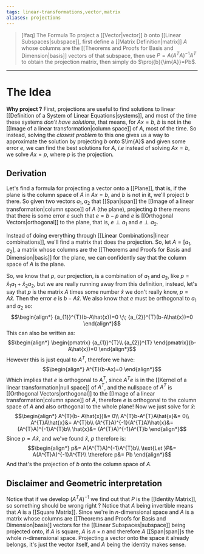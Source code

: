 ```yaml
---
tags: linear-transformations,vector,matrix
aliases: projections
---
```

>[!faq] The Formula
> To project a [[Vector|vector]] $b$ onto [[Linear Subspaces|subspace]], first define a [[Matrix Definition|matrix]] $A$ whose columns are the [[Theorems and Proofs for Basis and Dimension|basis]] vectors of that subspace, then use $P = A(A^{T}A)^{-1}A^{T}$ to obtain the projection matrix, then simply do $\proj{b}{\im{A}}=Pb$.

___
# The Idea
**Why project ?**
First, projections are useful to find solutions to linear [[Definition of a System of Linear Equations|systems]], and most of the time these systems *don't have solutions*, that means, for $Ax = b$, $b$ is not in the [[Image of a linear transformation|column space]] of $A$, most of the time.
So instead, solving the *closest problem* to this one gives us a way to approximate the solution by projecting $b$ onto $\im{A}$ and given some error $e$, we can find the best solutions for $A$, $i.e$ instead of solving $Ax = b$, we solve $Ax = p$, where $p$ is the projection.
## Derivation
Let's find a formula for projecting a vector onto a [[Plane]], that is, if the plane is the column space of $A$ in $Ax=b$, and $b$ is not in it, we'll project $b$ there. So given two vectors $a_{1}, a_{2}$ that [[Span|span]] the [[Image of a linear transformation|column space]] of $A$ (the plane), projecting $b$ there means that there is some error $e$ such that $e = b - p$ and $e$ is [[Orthogonal Vectors|orthogonal]] to the plane, that is, $e \perp a_{1}$ and $e \perp a_{2}$.

Instead of doing everything through [[Linear Combinations|linear combinations]], we'll find a matrix that does the projection. So, let $A = [a_{1},a_{2}]$, a matrix whose columns are the [[Theorems and Proofs for Basis and Dimension|basis]] for the plane, we can confidently say that the column space of $A$ is the plane. 

So, we know that $p$, our projection, is a combination of $a_{1}$ and $a_{2}$, like $p = \hat{x}_{1}a_{1} + \hat{x}_{2}a_{2}$, but we are really running away from this definition, instead, let's say that $p$ is the matrix $A$ times some number $\hat{x}$ we don't really know, $p= A\hat{x}$. Then the error $e$ is $b - A\hat{x}$. We also know that $e$ must be orthogonal to $a_{1}$ and $a_{2}$ so:
$$\begin{align*}
{a_{1}}^{T}(b-A\hat{x})=0 \;\; {a_{2}}^{T}(b-A\hat{x})=0
\end{align*}$$
This can also be written as:
$$\begin{align*}
\begin{pmatrix}
{a_{1}}^{T}\\
{a_{2}}^{T}
\end{pmatrix}(b-A\hat{x})=0
\end{align*}$$
However this is just equal to $A^{T}$, therefore we have:
$$\begin{align*}
A^{T}(b-Ax)=0
\end{align*}$$
Which implies that $e$ is orthogonal to $A^{T}$, since $A^{T}e$ is in the [[Kernel of a linear transformation|null space]] of $A^{T}$, and the nullspace of $A^{T}$ is [[Orthogonal Vectors|orthogonal]] to the [[Image of a linear transformation|column space]] of $A$, therefore $e$ is orthogonal to the column space of $A$ and also orthogonal to the whole plane! Now we just solve for $\hat{x}$:
$$\begin{align*}
A^{T}(b- A\hat{x})&= 0\\
A^{T}b-A^{T}A\hat{x}&= 0\\
A^{T}A\hat{x}&= A^{T}b\\
(A^{T}A)^{-1}(A^{T}A)\hat{x}&= (A^{T}A)^{-1}A^{T}b\\
\hat{x}&= (A^{T}A)^{-1}A^{T}b
\end{align*}$$
Since $p= A\hat{x}$, and we've found $\hat{x}$, $p$ therefore is:
$$\begin{align*}
p&= A(A^{T}A)^{-1}A^{T}b\\
\text{Let }P&=  A(A^{T}A)^{-1}A^{T}\\
\therefore p&= Pb
\end{align*}$$
And that's the projection of $b$ onto the column space of $A$.
## Disclaimer and Geometric interpretation
Notice that if we develop $(A^{T}A)^{-1}$ we find out that $P$ is the [[Identity Matrix]], so something should be wrong right ?
Notice that $A$ being invertible means that $A$ is a [[Square Matrix]]. Since we're in $n$-dimensional space and $A$ is a matrix whose columns are [[Theorems and Proofs for Basis and Dimension|basis]] vectors for the [[Linear Subspaces|subspace]] being projected onto, if $A$ is square, $A$ is $n \times n$ and therefore $A$ [[Span|span]]s the whole $n$-dimensional space. Projecting a vector onto the space it already belongs, it's just the vector itself, and $A$ being the identity makes sense.